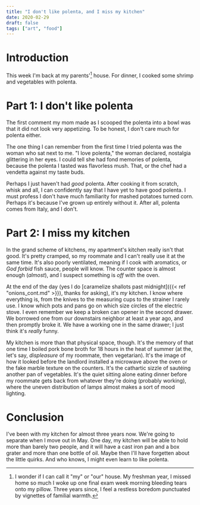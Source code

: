 ```yaml
---
title: "I don't like polenta, and I miss my kitchen"
date: 2020-02-29
draft: false
tags: ["art", "food"]
---
```

# Introduction
This week I'm back at my parents'[^1] house. For dinner, I cooked some shrimp and vegetables with polenta.
[^1]: I wonder if I can call it "my" or "our" house. My freshman year, I missed home so much I woke up one final exam week morning bleeding tears onto my pillow. Three years since, I feel a restless boredom punctuated by vignettes of familial warmth.
# Part 1: I don't like polenta
The first comment my mom made as I scooped the polenta into a bowl was that it did not look very appetizing. To be honest, I don't care much for polenta either.

The one thing I can remember from the first time I tried polenta was the woman who sat next to me. "I love polenta," the woman declared, nostalgia glittering in her eyes. I could tell she had fond memories of polenta, because the polenta I tasted was flavorless mush. That, or the chef had a vendetta against my taste buds.

Perhaps I just haven't had _good_ polenta. After cooking it from scratch, whisk and all, I can confidently say that I have yet to have good polenta. I must profess I don't have much familiarity for mashed potatoes turned corn. Perhaps it's because I've grown up entirely without it. After all, polenta comes from Italy, and I don't.
# Part 2: I miss my kitchen
In the grand scheme of kitchens, my apartment's kitchen really isn't that good. It's pretty cramped, so my roommate and I can't really use it at the same time. It's also poorly ventilated, meaning if I cook with aromatics, or _God forbid_ fish sauce, people will know. The counter space is almost enough (_almost_), and I suspect something is _off_ with the oven.

At the end of the day (yes I do [caramelize shallots past midnight]({{< ref "onions_cont.md" >}}), thanks for asking), it's _my_ kitchen. I know where everything is, from the knives to the measuring cups to the strainer I rarely use. I know which pots and pans go on which size circles of the electric stove. I even remember we keep a broken can opener in the second drawer. We borrowed one from our downstairs neighbor at least a year ago, and then promptly broke it. We have a working one in the same drawer; I just think it's _really_ funny.

My kitchen is more than that physical space, though. It's the memory of that one time I boiled pork bone broth for 18 hours in the heat of summer (at the, let's say, _displeasure_ of my roommate, then vegetarian). It's the image of how it looked before the landlord installed a microwave above the oven or the fake marble texture on the counters. It's the cathartic sizzle of sautéing another pan of vegetables. It's the quiet sitting alone eating dinner before my roommate gets back from whatever they're doing (probably working), where the uneven distribution of lamps almost makes a sort of mood lighting. 
# Conclusion
I've been with my kitchen for almost three years now. We're going to separate when I move out in May. One day, my kitchen will be able to hold more than barely two people, and it will have a cast iron pan and a box grater and more than one bottle of oil. Maybe then I'll have forgetten about the little quirks. And who knows, I might even learn to like polenta.
